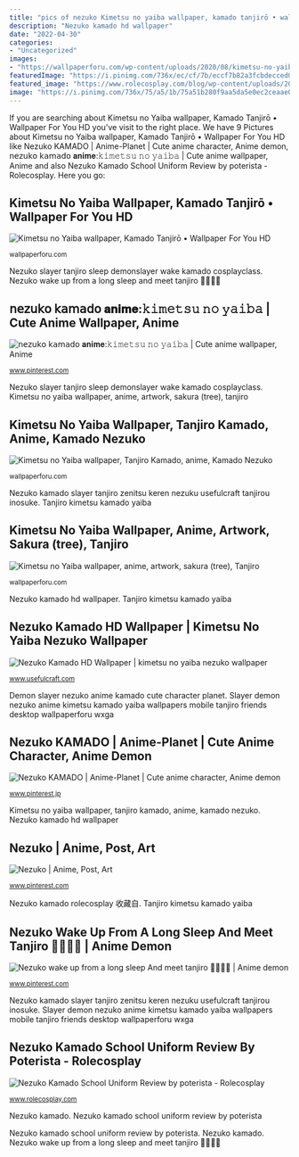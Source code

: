 ```yaml
---
title: "pics of nezuko Kimetsu no yaiba wallpaper, kamado tanjirō • wallpaper for you hd"
description: "Nezuko kamado hd wallpaper"
date: "2022-04-30"
categories:
- "Uncategorized"
images:
- "https://wallpaperforu.com/wp-content/uploads/2020/08/kimetsu-no-yaiba-wallpaper-200831140411181920x1080.jpg"
featuredImage: "https://i.pinimg.com/736x/ec/cf/7b/eccf7b82a3fcbdecced0b537c4247828.jpg"
featured_image: "https://www.rolecosplay.com/blog/wp-content/uploads/2020/01/Nezuko-Kamado-School-Uniform-Review-by-poterista-9-682x1024.jpg"
image: "https://i.pinimg.com/736x/75/a5/1b/75a51b280f9aa5da5e0ec2ceaae0e92f.jpg"
---
```


If you are searching about Kimetsu no Yaiba wallpaper, Kamado Tanjirō • Wallpaper For You HD you've visit to the right place. We have 9 Pictures about Kimetsu no Yaiba wallpaper, Kamado Tanjirō • Wallpaper For You HD like Nezuko KAMADO | Anime-Planet | Cute anime character, Anime demon, 𝗇𝖾𝗓𝗎𝗄𝗈 𝗄𝖺𝗆𝖺𝖽𝗈 𝐚𝐧𝐢𝐦𝐞:𝚔𝚒𝚖𝚎𝚝𝚜𝚞 𝚗𝚘 𝚢𝚊𝚒𝚋𝚊 | Cute anime wallpaper, Anime and also Nezuko Kamado School Uniform Review by poterista - Rolecosplay. Here you go:

## Kimetsu No Yaiba Wallpaper, Kamado Tanjirō • Wallpaper For You HD

![Kimetsu no Yaiba wallpaper, Kamado Tanjirō • Wallpaper For You HD](https://wallpaperforu.com/wp-content/uploads/2020/08/kimetsu-no-yaiba-wallpaper-200831140546361440x2560.jpg "Nezuko kamado slayer tanjiro zenitsu keren nezuku usefulcraft tanjirou inosuke")

<small>wallpaperforu.com</small>

Nezuko slayer tanjiro sleep demonslayer wake kamado cosplayclass. Nezuko wake up from a long sleep and meet tanjiro 🥰🥰🥰🤩

## 𝗇𝖾𝗓𝗎𝗄𝗈 𝗄𝖺𝗆𝖺𝖽𝗈 𝐚𝐧𝐢𝐦𝐞:𝚔𝚒𝚖𝚎𝚝𝚜𝚞 𝚗𝚘 𝚢𝚊𝚒𝚋𝚊 | Cute Anime Wallpaper, Anime

![𝗇𝖾𝗓𝗎𝗄𝗈 𝗄𝖺𝗆𝖺𝖽𝗈 𝐚𝐧𝐢𝐦𝐞:𝚔𝚒𝚖𝚎𝚝𝚜𝚞 𝚗𝚘 𝚢𝚊𝚒𝚋𝚊 | Cute anime wallpaper, Anime](https://i.pinimg.com/736x/75/a5/1b/75a51b280f9aa5da5e0ec2ceaae0e92f.jpg "Nezuko kamado rolecosplay 收藏自")

<small>www.pinterest.com</small>

Nezuko slayer tanjiro sleep demonslayer wake kamado cosplayclass. Kimetsu no yaiba wallpaper, anime, artwork, sakura (tree), tanjiro

## Kimetsu No Yaiba Wallpaper, Tanjiro Kamado, Anime, Kamado Nezuko

![Kimetsu no Yaiba wallpaper, Tanjiro Kamado, anime, Kamado Nezuko](https://wallpaperforu.com/wp-content/uploads/2020/08/kimetsu-no-yaiba-wallpaper-20083114061443938x1668.jpg "Slayer demon nezuko anime kimetsu kamado yaiba wallpapers mobile tanjiro friends desktop wallpaperforu wxga")

<small>wallpaperforu.com</small>

Nezuko kamado slayer tanjiro zenitsu keren nezuku usefulcraft tanjirou inosuke. Tanjiro kimetsu kamado yaiba

## Kimetsu No Yaiba Wallpaper, Anime, Artwork, Sakura (tree), Tanjiro

![Kimetsu no Yaiba wallpaper, anime, artwork, sakura (tree), Tanjiro](https://wallpaperforu.com/wp-content/uploads/2020/08/kimetsu-no-yaiba-wallpaper-200831140411181920x1080.jpg "Nezuko kamado school uniform review by poterista")

<small>wallpaperforu.com</small>

Nezuko kamado hd wallpaper. Tanjiro kimetsu kamado yaiba

## Nezuko Kamado HD Wallpaper | Kimetsu No Yaiba Nezuko Wallpaper

![Nezuko Kamado HD Wallpaper | kimetsu no yaiba nezuko wallpaper](https://www.usefulcraft.com/wp-content/uploads/2020/01/Nezuko-Kamado-47-768x768.jpg "Nezuko slayer tanjiro sleep demonslayer wake kamado cosplayclass")

<small>www.usefulcraft.com</small>

Demon slayer nezuko anime kamado cute character planet. Slayer demon nezuko anime kimetsu kamado yaiba wallpapers mobile tanjiro friends desktop wallpaperforu wxga

## Nezuko KAMADO | Anime-Planet | Cute Anime Character, Anime Demon

![Nezuko KAMADO | Anime-Planet | Cute anime character, Anime demon](https://i.pinimg.com/736x/ec/cf/7b/eccf7b82a3fcbdecced0b537c4247828.jpg "Nezuko kamado rolecosplay 收藏自")

<small>www.pinterest.jp</small>

Kimetsu no yaiba wallpaper, tanjiro kamado, anime, kamado nezuko. Nezuko kamado hd wallpaper

## Nezuko | Anime, Post, Art

![Nezuko | Anime, Post, Art](https://i.pinimg.com/736x/f1/05/d6/f105d6135fac85ce6af4935aa08d1ad7.jpg "Nezuko kamado slayer tanjiro zenitsu keren nezuku usefulcraft tanjirou inosuke")

<small>www.pinterest.com</small>

Nezuko kamado rolecosplay 收藏自. Tanjiro kimetsu kamado yaiba

## Nezuko Wake Up From A Long Sleep And Meet Tanjiro 🥰🥰🥰🤩 | Anime Demon

![Nezuko wake up from a long sleep And meet tanjiro 🥰🥰🥰🤩 | Anime demon](https://i.pinimg.com/736x/ee/c7/e9/eec7e9346419727600f6aaa71ec4508c.jpg "Kimetsu no yaiba wallpaper, anime, artwork, sakura (tree), tanjiro")

<small>www.pinterest.com</small>

Nezuko kamado slayer tanjiro zenitsu keren nezuku usefulcraft tanjirou inosuke. Slayer demon nezuko anime kimetsu kamado yaiba wallpapers mobile tanjiro friends desktop wallpaperforu wxga

## Nezuko Kamado School Uniform Review By Poterista - Rolecosplay

![Nezuko Kamado School Uniform Review by poterista - Rolecosplay](https://www.rolecosplay.com/blog/wp-content/uploads/2020/01/Nezuko-Kamado-School-Uniform-Review-by-poterista-9-682x1024.jpg "Nezuko kamado")

<small>www.rolecosplay.com</small>

Nezuko kamado. Nezuko kamado school uniform review by poterista

Nezuko kamado school uniform review by poterista. Nezuko kamado. Nezuko wake up from a long sleep and meet tanjiro 🥰🥰🥰🤩

